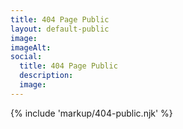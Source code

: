 ```yaml
---
title: 404 Page Public
layout: default-public
image: 
imageAlt: 
social:
  title: 404 Page Public
  description:
  image:
---
```


{% include 'markup/404-public.njk' %}

